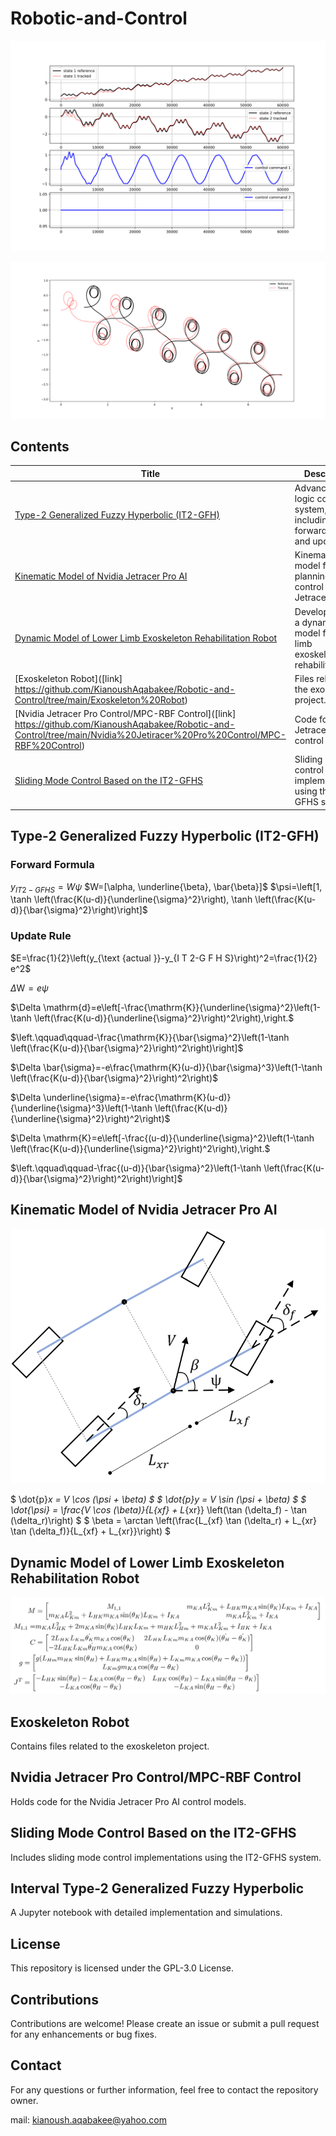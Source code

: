 # Robotic-and-Control

![Project](./Nvidia%20Jetiracer%20Pro%20Control/MPC-RBF%20Control/QT_Tracking_Results_1.png)

<!-- <img src="./Nvidia%20Jetiracer%20Pro%20Control/MPC-RBF%20Control/QT_Tracking_Results_1.png" alt=""> -->
<img src="./Nvidia%20Jetiracer%20Pro%20Control/MPC-RBF%20Control/QT_Tracking_Results_2.png" alt="">

## Contents

| Title                                                                                      | Description                                                                                     |
|--------------------------------------------------------------------------------------------|-------------------------------------------------------------------------------------------------|
| [Type-2 Generalized Fuzzy Hyperbolic (IT2-GFH)](#type-2-generalized-fuzzy-hyperbolic-it2-gfh) | Advanced fuzzy logic control system, including forward formula and update rule.                |
| [Kinematic Model of Nvidia Jetracer Pro AI](#kinematic-model-of-nvidia-jetracer-pro-ai)      | Kinematic model for path planning and control in Nvidia Jetracer Pro AI.                         |
| [Dynamic Model of Lower Limb Exoskeleton Rehabilitation Robot](#dynamic-model-of-lower-limb-exoskeleton-rehabilitation-robot) | Development of a dynamic model for lower limb exoskeleton rehabilitation.                        |
| [Exoskeleton Robot]([link] https://github.com/KianoushAqabakee/Robotic-and-Control/tree/main/Exoskeleton%20Robot)                                                      | Files related to the exoskeleton project.                                                        |
| [Nvidia Jetracer Pro Control/MPC-RBF Control]([link] https://github.com/KianoushAqabakee/Robotic-and-Control/tree/main/Nvidia%20Jetiracer%20Pro%20Control/MPC-RBF%20Control)   | Code for Nvidia Jetracer Pro AI control models.                                                  |
| [Sliding Mode Control Based on the IT2-GFHS](#sliding-mode-control-based-on-the-it2-gfhs)    | Sliding mode control implementations using the IT2-GFHS system.                                  |

## Type-2 Generalized Fuzzy Hyperbolic (IT2-GFH)

### Forward Formula

$y_{I T 2-G F H S}=W \psi$
$W=[\alpha, \underline{\beta}, \bar{\beta}]$
$\psi=\left[1, \tanh \left(\frac{K(u-d)}{\underline{\sigma}^2}\right), \tanh \left(\frac{K(u-d)}{\bar{\sigma}^2}\right)\right]$

### Update Rule

$E=\frac{1}{2}\left(y_{\text {actual }}-y_{I T 2-G F H S}\right)^2=\frac{1}{2} e^2$

$\Delta \mathrm{W} = e  \psi$

$\Delta \mathrm{d}=e\left[-\frac{\mathrm{K}}{\underline{\sigma}^2}\left(1-\tanh \left(\frac{K(u-d)}{\underline{\sigma}^2}\right)^2\right),\right.$

$\left.\qquad\qquad-\frac{\mathrm{K}}{\bar{\sigma}^2}\left(1-\tanh \left(\frac{K(u-d)}{\bar{\sigma}^2}\right)^2\right)\right]$

$\Delta \bar{\sigma}=-e\frac{\mathrm{K}(u-d)}{\bar{\sigma}^3}\left(1-\tanh \left(\frac{K(u-d)}{\bar{\sigma}^2}\right)^2\right)$

$\Delta \underline{\sigma}=-e\frac{\mathrm{K}(u-d)}{\underline{\sigma}^3}\left(1-\tanh \left(\frac{K(u-d)}{\underline{\sigma}^2}\right)^2\right)$

$\Delta \mathrm{K}=e\left[-\frac{(u-d)}{\underline{\sigma}^2}\left(1-\tanh \left(\frac{K(u-d)}{\underline{\sigma}^2}\right)^2\right),\right.$

$\left.\qquad\qquad-\frac{(u-d)}{\bar{\sigma}^2}\left(1-\tanh \left(\frac{K(u-d)}{\bar{\sigma}^2}\right)^2\right)\right]$

## Kinematic Model of Nvidia Jetracer Pro AI 

<img src="./Images/Jetracer_K.png" alt="">

$ \dot{p}_x = V \cos (\psi + \beta) $
$ \dot{p}_y = V \sin (\psi + \beta) $
$ \dot{\psi} = \frac{V \cos (\beta)}{L_{xf} + L_{xr}} \left(\tan (\delta_f) - \tan (\delta_r)\right) $
$ \beta = \arctan \left(\frac{L_{xf} \tan (\delta_r) + L_{xr} \tan (\delta_f)}{L_{xf} + L_{xr}}\right) $

## Dynamic Model of Lower Limb Exoskeleton Rehabilitation Robot 

<img src="./Images/Exo_Dynamic.png" alt="">

## Exoskeleton Robot

Contains files related to the exoskeleton project.

## Nvidia Jetracer Pro Control/MPC-RBF Control

Holds code for the Nvidia Jetracer Pro AI control models.

## Sliding Mode Control Based on the IT2-GFHS

Includes sliding mode control implementations using the IT2-GFHS system.

## Interval Type-2 Generalized Fuzzy Hyperbolic

A Jupyter notebook with detailed implementation and simulations.

## License

This repository is licensed under the GPL-3.0 License.

## Contributions

Contributions are welcome! Please create an issue or submit a pull request for any enhancements or bug fixes.

## Contact

For any questions or further information, feel free to contact the repository owner.


mail: kianoush.aqabakee@yahoo.com

